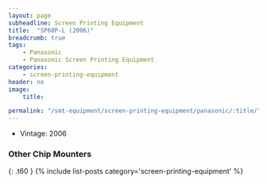 ```yaml
---
layout: page
subheadline: Screen Printing Equipment
title:  "SP60P-L (2006)"
breadcrumb: true
tags:
    - Panasonic
    - Panasonic Screen Printing Equipment
categories:
    - screen-printing-equipment
header: no
image:
    title:

permalink: "/smt-equipment/screen-printing-equipment/panasonic/:title/"
---
```


- Vintage: 2006


### Other Chip Mounters ###
{: .t60 }
{% include list-posts category='screen-printing-equipment' %}
